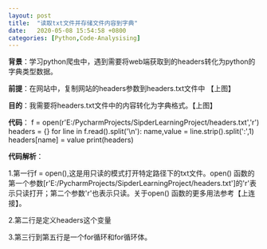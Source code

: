 ```yaml
---
layout: post
title:  "读取txt文件并存储文件内容到字典"
date:   2020-05-08 15:54:58 +0800
categories: [Python,Code-Analysising]
---
```

**背景**：学习python爬虫中，遇到需要将web端获取到的headers转化为python的字典类型数据。

**前提**：在网站中，复制网站的headers参数到headers.txt文件中
【上图】

**目的**：我需要将headers.txt文件中的内容转化为字典格式。【上图】

**代码**：
	f = open(r'E:/PycharmProjects/SipderLearningProject/headers.txt','r')
	headers = {}
	for line in f.read().split('\n'):
	    name,value = line.strip().split(':',1)
	    headers[name] = value
	print(headers)

**代码解析**：

1.第一行f = open(),这是用只读的模式打开特定路径下的txt文件。open() 函数的第一个参数[r'E:/PycharmProjects/SipderLearningProject/headers.txt']的'r'表示只读打开；第二个参数'r'也表示只读。关于open() 函数的更多用法参考【上连接】。

2.第二行是定义headers这个变量

3.第三行到第五行是一个for循环和for循环体。